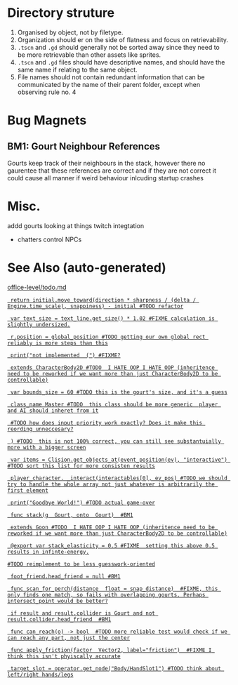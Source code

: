 # Directory struture
1. Organised by object, not by filetype.
2. Organization should er on the side of flatness and focus on retrievability.
3. `.tscn` and `.gd` should generally not be sorted away since they need to be more retrievable than other assets like sprites.
4. `.tscn` and `.gd` files should have descriptive names, and should have the same name if relating to the same object.
5. File names should not contain redundant information that can be communicated by the name of their parent folder, except when observing rule no. 4

# Bug Magnets
## BM1: Gourt Neighbour References
Gourts keep track of their neighbours in the stack, however there no gaurentee that these references are correct and if they are not correct it could cause all manner if weird behaviour inlcuding startup crashes

# Misc.
addd gourts looking at things
twitch integtation
- chatters control NPCs

# See Also (auto-generated)
[office-level/todo.md](./level/office-level/todo.md)

[` return initial.move_toward(direction * sharpness / (delta / Engine.time_scale), snappiness) - initial #TODO refactor`](./tools/yute.gd)

[` var text_size = text_line.get_size() * 1.02 #FIXME calculation is slightly undersized.`](./ui/speech_bubble/speech_bubble.gd)

[` r.position = global_position #TODO getting our own global rect reliably is more steps than this`](./ui/speech_bubble/speech_bubble.gd)

[` print("not implemented  (") #FIXME?`](./ui/speech_bubble/tail.gd)

[` extends CharacterBody2D #TODO  I HATE OOP I HATE OOP (inheritence need to be reworked if we want more than just CharacterBody2D to be controllable)`](./goon.gd)

[` var bounds_size = 60 #TODO this is the gourt's size, and it's a guess`](./goon.gd)

[` class_name Master #TODO  this class should be more generic  player and AI should inheret from it`](./player.gd)

[` #TODO how does input priority work exactly? Does it make this reording unneccesary?`](./player.gd)

[` ) #TODO  this is not 100% correct, you can still see substantuially more with a bigger screen`](./player.gd)

[` var items = Clision.get_objects_at(event_position(ev), "interactive") #TODO sort this list for more consisten results`](./player.gd)

[` player_character. _interact(interactables[0], ev_pos) #TODO we should try to handle the whole array not just whatever is arbitrarily the first element`](./player.gd)

[` print("Goodbye World!") #TODO actual game-over`](./player.gd)

[` func stack(g  Gourt, onto  Gourt)  #BM1`](./gourts/gourtilities.gd)

[` extends Goon #TODO  I HATE OOP I HATE OOP (inheritence need to be reworked if we want more than just CharacterBody2D to be controllable)`](./gourts/gourt.gd)

[` @export var stack_elasticity = 0.5 #FIXME  setting this above 0.5 results in infinte-energy.`](./gourts/gourt.gd)

[` #TODO reimplement to be less guesswork-oriented `](./gourts/gourt.gd)

[` foot_friend.head_friend = null #BM1`](./gourts/gourt.gd)

[` func scan_for_perch(distance  float = snap_distance)  #FIXME, this only finds one match, so fails with overlapping gourts. Perhaps intersect_point would be better?`](./gourts/gourt.gd)

[` if result and result.collider is Gourt and not result.collider.head_friend  #BM1`](./gourts/gourt.gd)

[` func can_reach(o) -> bool  #TODO more reliable test would check if we can reach any part, not just the center`](./gourts/gourt.gd)

[` func apply_friction(factor  Vector2, label="friction")  #FIXME I think this isn't phyiscally accurate`](./gourts/gourt.gd)

[` target_slot = operator.get_node("Body/HandSlot1") #TODO think about left/right hands/legs`](./props/equipable.gd)

